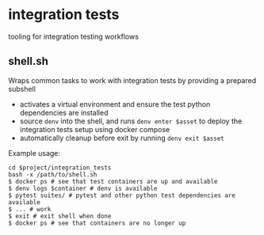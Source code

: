 # integration tests
tooling for integration testing workflows

## shell.sh
Wraps common tasks to work with integration tests by providing a prepared subshell
* activates a virtual environment and ensure the test python dependencies are installed
* source `denv` into the shell, and runs `denv enter $asset` to deploy the integration tests setup using docker compose
* automatically cleanup before exit by running `denv exit $asset`

Example usage:
```shell
cd $project/integration_tests
bash -x /path/to/shell.sh
$ docker ps # see that test containers are up and available
$ denv logs $container # denv is available
$ pytest suites/ # pytest and other python test dependencies are available
$ ... # work
$ exit # exit shell when done
$ docker ps # see that containers are no longer up
```

